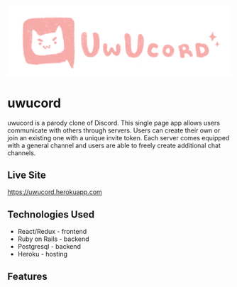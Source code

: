 ![](app/assets/images/pink_wogo.png)

# uwucord

uwucord is a parody clone of Discord. This single page app allows users communicate with others through servers. Users can create their own or join an existing one with a unique invite token. Each server comes equipped with a general channel and users are able to freely create additional chat channels.

## Live Site

https://uwucord.herokuapp.com

## Technologies Used

* React/Redux - frontend
* Ruby on Rails - backend
* Postgresql - backend
* Heroku - hosting

## Features
